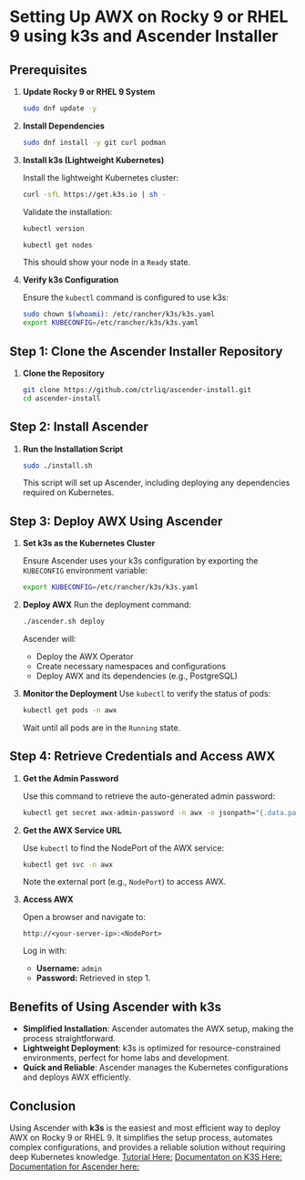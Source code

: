 # Setting Up AWX on Rocky 9 or RHEL 9 using k3s and Ascender Installer

## Prerequisites

1. **Update Rocky 9 or RHEL 9 System**
   ```bash
   sudo dnf update -y
   ```

2. **Install Dependencies**
   ```bash
   sudo dnf install -y git curl podman
   ```

3. **Install k3s (Lightweight Kubernetes)**
   
   Install the lightweight Kubernetes cluster:
   ```bash
   curl -sfL https://get.k3s.io | sh -
   ```
   Validate the installation:
   ```bash
   kubectl version
   ```
   ```bash
   kubectl get nodes
   ```
   This should show your node in a `Ready` state.

5. **Verify k3s Configuration**

   Ensure the `kubectl` command is configured to use k3s:
   ```bash
   sudo chown $(whoami): /etc/rancher/k3s/k3s.yaml
   export KUBECONFIG=/etc/rancher/k3s/k3s.yaml
   ```

## Step 1: Clone the Ascender Installer Repository

1. **Clone the Repository**
   ```bash
   git clone https://github.com/ctrliq/ascender-install.git
   cd ascender-install
   ```

## Step 2: Install Ascender

1. **Run the Installation Script**
   ```bash
   sudo ./install.sh
   ```
   This script will set up Ascender, including deploying any dependencies required on Kubernetes.

## Step 3: Deploy AWX Using Ascender

1. **Set k3s as the Kubernetes Cluster**

   Ensure Ascender uses your k3s configuration by exporting the `KUBECONFIG` environment variable:
   ```bash
   export KUBECONFIG=/etc/rancher/k3s/k3s.yaml
   ```

2. **Deploy AWX**
   Run the deployment command:
   ```bash
   ./ascender.sh deploy
   ```
   Ascender will:
   - Deploy the AWX Operator
   - Create necessary namespaces and configurations
   - Deploy AWX and its dependencies (e.g., PostgreSQL)

3. **Monitor the Deployment**
   Use `kubectl` to verify the status of pods:
   ```bash
   kubectl get pods -n awx
   ```
   Wait until all pods are in the `Running` state.

## Step 4: Retrieve Credentials and Access AWX

1. **Get the Admin Password**

   Use this command to retrieve the auto-generated admin password:
   ```bash
   kubectl get secret awx-admin-password -n awx -o jsonpath="{.data.password}" | base64 --decode
   ```

2. **Get the AWX Service URL**

   Use `kubectl` to find the NodePort of the AWX service:
   ```bash
   kubectl get svc -n awx
   ```
   Note the external port (e.g., `NodePort`) to access AWX.

3. **Access AWX**

   Open a browser and navigate to:
   ```
   http://<your-server-ip>:<NodePort>
   ```
   Log in with:
   - **Username:** `admin`
   - **Password:** Retrieved in step 1.

## Benefits of Using Ascender with k3s

- **Simplified Installation**: Ascender automates the AWX setup, making the process straightforward.
- **Lightweight Deployment**: k3s is optimized for resource-constrained environments, perfect for home labs and development.
- **Quick and Reliable**: Ascender manages the Kubernetes configurations and deploys AWX efficiently.

## Conclusion

Using Ascender with **k3s** is the easiest and most efficient way to deploy AWX on Rocky 9 or RHEL 9. It simplifies the setup process, automates complex configurations, and provides a reliable solution without requiring deep Kubernetes knowledge.
[Tutorial Here:](https://www.youtube.com/watch?v=lswN7Ct1cjE)
[Documentaton on K3S Here:](https://docs.k3s.io/quick-start)
[Documentation for Ascender here:](https://github.com/ctrliq/ascender-install/blob/main/docs/k3s/README.md#k3s-specific-prerequisites)
